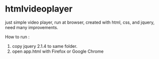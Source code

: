 # htmlvideoplayer

just simple video player, run at browser, created with html, css, and jquery, need many improvements.

How to run :

1. copy jquery 2.1.4 to same folder.
2. open app.html with Firefox or Google Chrome
